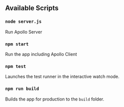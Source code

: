 ## Available Scripts

### `node server.js`

Run Apollo Server


### `npm start`

Run the app including Apollo Client


### `npm test`

Launches the test runner in the interactive watch mode.


### `npm run build`

Builds the app for production to the `build` folder.

